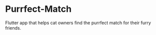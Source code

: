 # Purrfect-Match
 Flutter app that helps cat owners find the purrfect match for their furry friends.
